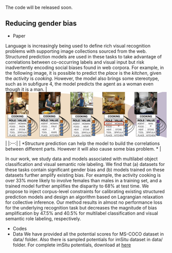 
The code will be released soon.
## Reducing gender bias ##
- Paper

Language is increasingly being used to define rich visual recognition problems with supporting image collections sourced from the web. Structured prediction models are used in these tasks to take advantage of correlations between co-occurring labels and visual input but risk inadvertently encoding social biases found in web corpora. For example, in the following image, it is possible to predict  the *place* is the *kitchen*, given the *activity* is *cooking*. However, the model also brings some stereotype, such as in subfigure 4, the model predicts the agent as a woman even though it is a man.
| ![bias](bias_teaser.png) |
|:--:|
| *Structure prediction can help the model to build the correlations between different parts. However it will also cause some bias problem. * |



In our work, we study data and models associated with multilabel object classification and visual semantic role labeling. We find that (a) datasets for these tasks contain significant gender bias and (b) models trained on these datasets further amplify existing bias. For example, the activity cooking is over 33% more likely to involve females than males in a training set, and a trained model further amplifies the disparity to 68% at test time. We propose to inject corpus-level constraints for calibrating existing structured prediction models and design an algorithm based on Lagrangian relaxation for collective inference. Our method results in almost no performance loss for the underlying recognition task but decreases the magnitude of bias amplification by 47.5% and 40.5% for multilabel classification and visual semantic role labeling, respectively.


- Codes
- Data
We have provided all the potential scores for MS-COCO dataset in data/ folder.  Also there is sampled potentials for imSitu dataset in data/ folder. For complete imSitu potentials, download at [here](http://homes.cs.washington.edu/~my89/share/potentials.tar)

